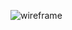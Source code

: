 ![wireframe](http://www.plantuml.com/plantuml/svg/1S713O0m2030LNI1ydSRf6WR2pGKOkBqtkrTQMJbzB6rYBaE0CUtt3rQdhdOoJHOev09JDJ7564sr33f7uFW2dQeHl1svyjHkAIC7m00)
